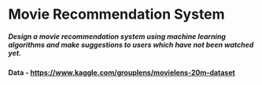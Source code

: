 # Movie Recommendation System

##### Design a movie recommendation system using machine learning algorithms and make suggestions to users which have not been watched yet.

#### Data - https://www.kaggle.com/grouplens/movielens-20m-dataset
